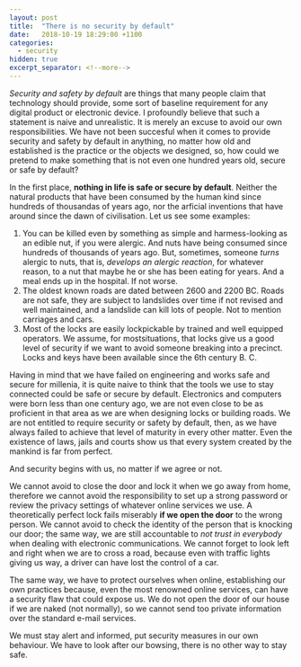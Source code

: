```yaml
---
layout: post
title:  "There is no security by default"
date:   2018-10-19 18:29:00 +1100
categories:
  - security
hidden: true
excerpt_separator: <!--more-->
---
```

*Security and safety by default* are things that many people claim that technology should provide, some sort of baseline requirement for any digital product or electronic device. I profoundly believe that such a statement is naive and unrealistic. It is merely an excuse to avoid our own responsibilities. We have not been succesful when it comes to provide security and safety by default in anything, no matter how old and established is the practice or the objects we designed, so, how could we pretend to make something that is not even one hundred years old, secure or safe by default?

<!--more-->

In the first place, **nothing in life is safe or secure by default**. Neither the natural products that have been consumed by the human kind since hundreds of thousandas of years ago, nor the arficial inventions that have around since the dawn of civilisation. Let us see some examples:

1. You can be killed even by something as simple and harmess-looking as an edible nut, if you were alergic. And nuts have being consumed since hundreds of thousands of years ago. But, sometimes, someone *turns* alergic to nuts, that is, *develops an alergic reaction*, for whatever reason, to a nut that maybe he or she has been eating for years. And a meal ends up in the hospital. If not worse.
2. The oldest known roads are dated between 2600 and 2200 BC. Roads are not safe, they are subject to landslides over time if not revised and well maintained, and a landslide can kill lots of people. Not to mention carriages and cars.
3. Most of the locks are easily lockpickable by trained and well equipped operators. We assume, for mostsituations, that locks give us a good level of security if we want to avoid someone breaking into a precinct. Locks and keys have been available since the 6th century B. C.

Having in mind that we have failed on engineering and works safe and secure for millenia, it is quite naive to think that the tools we use to stay connected could be safe or secure by default. Electronics and computers were born less than one century ago, we are not even close to be as proficient in that area as we are when designing locks or building roads. We are not entitled to require security or safety by default, then, as we have always failed to achieve that level of maturity in every other matter. Even the existence of laws, jails and courts show us that every system created by the mankind is far from perfect.

And security begins with us, no matter if we agree or not.

We cannot avoid to close the door and lock it when we go away from home, therefore we cannot avoid the responsibility to set up a strong password or review the privacy settings of whatever online services we use. A theoretically perfect lock fails miserably **if we open the door** to the wrong person. We cannot avoid to check the identity of the person that is knocking our door; the same way, we are still accountable to *not trust in everybody* when dealing with electronic communications. We cannot forget to look left and right when we are to cross a road, because even with traffic lights giving us way, a driver can have lost the control of a car. 

The same way, we have to protect ourselves when online, establishing our own practices because, even the most renowned online services, can have a security flaw that could expose us. We do not open the door of our house if we are naked (not normally), so we cannot send too private information over the standard e-mail services. 

We must stay alert and informed, put security measures in our own behaviour. We have to look after our bowsing, there is no other way to stay safe.